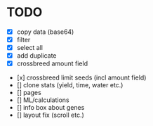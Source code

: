 # TODO

- [x] copy data (base64)
- [x] filter
- [x] select all
- [x] add duplicate
- [x] crossbreed amount field
- [x] crossbreed limit seeds (incl amount field)
- [] clone stats (yield, time, water etc.)
- [] pages
- [] ML/calculations
- [] info box about genes
- [] layout fix (scroll etc.)
